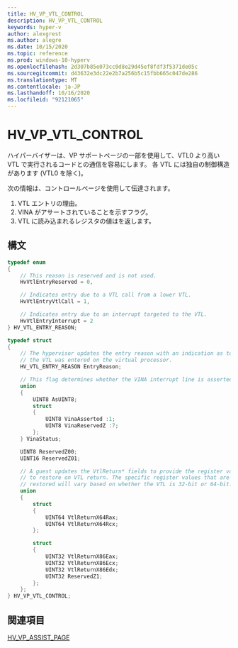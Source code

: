```yaml
---
title: HV_VP_VTL_CONTROL
description: HV_VP_VTL_CONTROL
keywords: hyper-v
author: alexgrest
ms.author: alegre
ms.date: 10/15/2020
ms.topic: reference
ms.prod: windows-10-hyperv
ms.openlocfilehash: 2d307b85e073cc0d8e29d45ef8fdf3f5371de05c
ms.sourcegitcommit: d43632e3dc22e2b7a256b5c15fbb665c047de286
ms.translationtype: MT
ms.contentlocale: ja-JP
ms.lasthandoff: 10/16/2020
ms.locfileid: "92121065"
---
```

# <a name="hv_vp_vtl_control"></a>HV_VP_VTL_CONTROL

ハイパーバイザーは、VP サポートページの一部を使用して、VTL0 より高い VTL で実行されるコードとの通信を容易にします。 各 VTL には独自の制御構造があります (VTL0 を除く)。

次の情報は、コントロールページを使用して伝達されます。

1. VTL エントリの理由。
2. VINA がアサートされていることを示すフラグ。
3. VTL に読み込まれるレジスタの値はを返します。

## <a name="syntax"></a>構文

```c
typedef enum
{
    // This reason is reserved and is not used.
    HvVtlEntryReserved = 0,

    // Indicates entry due to a VTL call from a lower VTL.
    HvVtlEntryVtlCall = 1,

    // Indicates entry due to an interrupt targeted to the VTL.
    HvVtlEntryInterrupt = 2
} HV_VTL_ENTRY_REASON;

typedef struct
{
    // The hypervisor updates the entry reason with an indication as to why
    // the VTL was entered on the virtual processor.
    HV_VTL_ENTRY_REASON EntryReason;

    // This flag determines whether the VINA interrupt line is asserted.
    union
    {
        UINT8 AsUINT8;
        struct
        {
            UINT8 VinaAsserted :1;
            UINT8 VinaReservedZ :7;
        };
    } VinaStatus;

    UINT8 ReservedZ00;
    UINT16 ReservedZ01;

    // A guest updates the VtlReturn* fields to provide the register values
    // to restore on VTL return. The specific register values that are
    // restored will vary based on whether the VTL is 32-bit or 64-bit.
    union
    {
        struct
        {
            UINT64 VtlReturnX64Rax;
            UINT64 VtlReturnX64Rcx;
        };

        struct
        {
            UINT32 VtlReturnX86Eax;
            UINT32 VtlReturnX86Ecx;
            UINT32 VtlReturnX86Edx;
            UINT32 ReservedZ1;
        };
    };
} HV_VP_VTL_CONTROL;
 ```

## <a name="see-also"></a>関連項目

[HV_VP_ASSIST_PAGE](HV_VP_ASSIST_PAGE.md)
